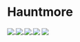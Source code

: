 # Hauntmore

<a href="https://img.shields.io"><img align="center" src="https://img.shields.io/badge/Hauntmore-blue?&label=GitHub&logo=github">
<a href="https://img.shields.io"><img align="center" src="https://img.shields.io/badge/Hauntless%233212-blue?&label=Discord&logo=discord">
<a href="https://github.com/antonkomarev/github-profile-views-counter"><img align="center" src="https://komarev.com/ghpvc/?username=Hauntmore&label=Profile%20Views&color=0e75b6&style=flat">
<a href="https://github.com/anuraghazra/github-readme-stats"><img align="center" src="https://github-readme-stats.vercel.app/api?username=Hauntmore&show_icons=true&theme=radical&count_private=true" /></a>
<a href="https://github.com/anuraghazra/github-readme-stats"><img align="center" src="https://github-profile-trophy.vercel.app/?username=Hauntmore&theme=dark" /></a>
</p>